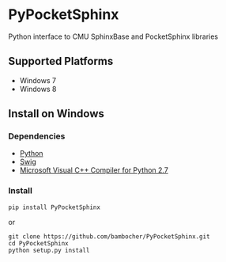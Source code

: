 PyPocketSphinx
==============

Python interface to CMU SphinxBase and PocketSphinx libraries

Supported Platforms
-------------------

- Windows 7
- Windows 8

Install on Windows
------------------

### Dependencies

- [Python](https://www.python.org/downloads/)
- [Swig](http://www.swig.org/download.html)
- [Microsoft Visual C++ Compiler for Python 2.7](http://aka.ms/vcpython27)

### Install

```
pip install PyPocketSphinx
```

or

```
git clone https://github.com/bambocher/PyPocketSphinx.git
cd PyPocketSphinx
python setup.py install
```
